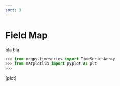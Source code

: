 ```yaml
---
sort: 3
---
```


# Field Map

bla bla


```python
>>> from mcgpy.timeseries import TimeSeriesArray
>>> from matplotlib import pyplot as plt
>>>
```
[plot]

